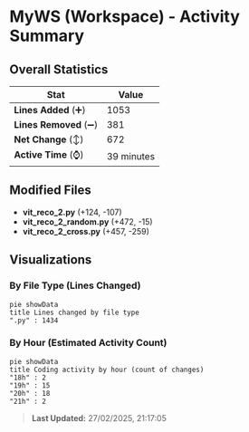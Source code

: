 # MyWS (Workspace) - Activity Summary 

## Overall Statistics

| Stat                   | Value                                                             |
| ---------------------- | ----------------------------------------------------------------- |
| **Lines Added** (➕)   | 1053                                          |
| **Lines Removed** (➖) | 381                                        |
| **Net Change** (↕)    | 672                |
| **Active Time** (⌚)   | 39 minutes |


## Modified Files
- **vit_reco_2.py** (+124, -107)
- **vit_reco_2_random.py** (+472, -15)
- **vit_reco_2_cross.py** (+457, -259)

## Visualizations

### By File Type (Lines Changed)

```mermaid
pie showData
title Lines changed by file type
".py" : 1434
```

### By Hour (Estimated Activity Count)

```mermaid
pie showData
title Coding activity by hour (count of changes)
"18h" : 2
"19h" : 15
"20h" : 18
"21h" : 2
```


> **Last Updated:** 27/02/2025, 21:17:05